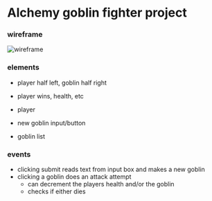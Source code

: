 # Alchemy goblin fighter project

### wireframe
![wireframe](./assets/wireframe)

### elements
- player half left, goblin half right
- player wins, health, etc
- player

- new goblin input/button
- goblin list

### events
- clicking submit reads text from input box and makes a new goblin
- clicking a goblin does an attack attempt
    - can decrement the players health and/or the goblin
    - checks if either dies
